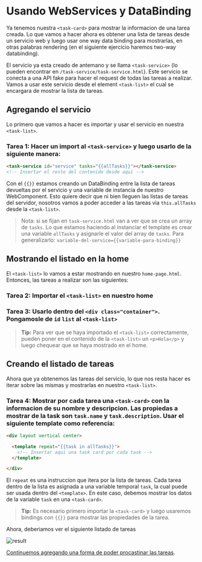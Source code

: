 # Usando WebServices y DataBinding

Ya tenemos nuestra `<task-card>` para mostrar la informacion de una tarea creada. Lo que vamos a hacer ahora es obtener una lista de tareas desde un servicio web y luego usar one way data binding para mostrarlas, en otras palabras rendering (en el siguiente ejercicio haremos two-way databinding).

El servicio ya esta creado de antemano y se llama `<task-service>` (lo pueden encontrar en `/task-service/task-service.html`). Este servicio se conecta a una API fake para hacer el request de todas las tareas a realizar. Vamos a usar este servicio desde el element `<task-list>` el cual se encargara de mostrar la lista de tareas.

## Agregando el servicio

Lo primero que vamos a hacer es importar y usar el servicio en nuestra `<task-list>`.

### Tarea 1: Hacer un import al `<task-service>` y luego usarlo de la siguiente manera:

````html
<task-service id="service" tasks="{{allTasks}}"></task-service>
<!-- Insertar el resto del contenido desde aqui -->
````

Con el `{{}}` estamos creando un DataBinding entre la lista de tareas devueltas por el servicio y una variable de instancia de nuestro WebComponent. Esto quiere decir que ni bien lleguen las listas de tareas del servidor, nosotros vamos a poder acceder a las tareas via `this.allTasks` desde la `<task-list>`.

> Nota: si se fijan en `task-service.html` van a ver que se crea un array de `tasks`. Lo que estamos haciendo al instanciar el template es crear una variable `allTasks` y asignarle el valor del array de `tasks`. Para generalizarlo: `variable-del-service={{variable-para-binding}}`

## Mostrando el listado en la home

El `<task-list>` lo vamos a estar mostrando en nuestro `home-page.html`. Entonces, las tareas a realizar son las siguientes:

### Tarea 2: Importar el `<task-list>` en nuestro home

### Tarea 3: Usarlo dentro del `<div class="container">`. Pongamosle de `id` `list` al `<task-list>`

> **Tip:** Para ver que se haya importado el `<task-list>` correctamente, pueden poner en el contenido de la `<task-list>` un `<p>Hola</p>` y luego chequear que se haya mostrado en el home.

## Creando el listado de tareas

Ahora que ya obtenemos las tareas del servicio, lo que nos resta hacer es iterar sobre las mismas y mostrarlas en nuestro `<task-list>`.

### Tarea 4: Mostrar por cada tarea una `<task-card>` con la informacion de su nombre y descripcion. Las propiedas a mostrar de la task son `task.name` y `task.description`. Usar el siguiente template como referencia:

````html
<div layout vertical center>

  <template repeat="{{task in allTasks}}">
    <!-- Insertar aqui una task card por cada task -->
  </template>

</div>
````

El `repeat` es una instruccion que itera por la lista de tareas. Cada tarea dentro de la lista es asignada a una variable temporal `task`, la cual puede ser usada dentro del `<template>`. En este caso, debemos mostrar los datos de la variable `task` en una `<task-card>`.

> **Tip:** Es necesario primero importar la `<task-card>` y luego usaremos bindings con `{{}}` para mostrar las propiedades de la tarea.

Ahora, deberiamos ver el siguiente listado de tareas

![result](https://cloudup.com/cG15DAWYgXr+)

[Continuemos agregando una forma de poder procastinar las tareas](5-procastinating-tasks.md).
